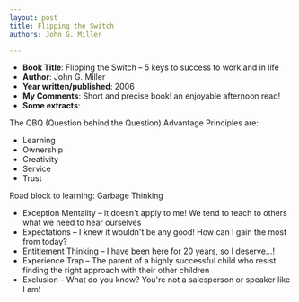 ```yaml
---
layout: post
title: Flipping the Switch
authors: John G. Miller

---
```


- **Book Title**: Flipping the Switch – 5 keys to success to work and in life
- **Author**: John G. Miller
- **Year written/published**: 2006
- **My Comments**: Short and precise book! an enjoyable afternoon read!
- **Some extracts**:

The QBQ (Question behind the Question) Advantage Principles are:

- Learning
- Ownership
- Creativity
- Service
- Trust

Road block to learning: Garbage Thinking

- Exception Mentality – it doesn't apply to me! We tend to teach to others what we need to hear ourselves
- Expectations – I knew it wouldn't be any good! How can I gain the most from today?
- Entitlement Thinking – I have been here for 20 years, so I deserve…!
- Experience Trap – The parent of a highly successful child who resist finding the right approach with their other children
- Exclusion – What do you know? You're not a salesperson or speaker like I am!
